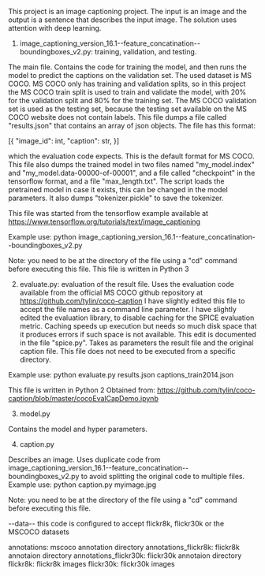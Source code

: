 This project is an image captioning project. The input is an image and the output is a sentence that describes the input image. The solution uses attention with deep learning.

1. image_captioning_version_16.1--feature_concatination--boundingboxes_v2.py: training, validation, and testing.

The main file. Contains the code for training the model, and then runs the model to predict the captions on the validation set.
The used dataset is MS COCO. MS COCO only has training and validation splits, so in this project the MS COCO train split is used to train and validate the model, with 20% for the validation split and 80% for the training set.
The MS COCO validation set is used as the testing set, because the testing set available on the MS COCO website does not contain labels.
This file dumps a file called "results.json" that contains an array of json objects. The file has this format:

[{
"image_id": int, "caption": str,
}]

which the evaluation code expects. This is the default format for MS COCO.
This file also dumps the trained model in two files named "my_model.index" and "my_model.data-00000-of-00001", and a file called "checkpoint" in the tensorflow format, and a file "max_length.txt". The script loads the pretrained model in case it exists, this can be changed in the model parameters. It also dumps "tokenizer.pickle" to save the tokenizer.

This file was started from the tensorflow example available at https://www.tensorflow.org/tutorials/text/image_captioning

Example use:
python image_captioning_version_16.1--feature_concatination--boundingboxes_v2.py

Note: you need to be at the directory of the file using a "cd" command before executing this file. This file is written in Python 3

2. evaluate.py: evaluation of the result file. Uses the evaluation code available from the official MS COCO github repository at
https://github.com/tylin/coco-caption
I have slightly edited this file to accept the file names as a command line parameter.
I have slightly edited the evaluation library, to disable caching for the SPICE evaluation metric. Caching speeds up execution but needs so much disk space that it produces errors if such space is not available. This edit is documented in the file "spice.py".
Takes as parameters the result file and the original caption file.
This file does not need to be executed from a specific directory.

Example use:
python evaluate.py results.json captions_train2014.json

This file is written in Python 2
Obtained from: https://github.com/tylin/coco-caption/blob/master/cocoEvalCapDemo.ipynb

3. model.py

Contains the model and hyper parameters.

4. caption.py

Describes an image. Uses duplicate code from image_captioning_version_16.1--feature_concatination--boundingboxes_v2.py to avoid splitting the original code to multiple files. Example use:
python caption.py myimage.jpg

Note: you need to be at the directory of the file using a "cd" command before executing this file. 

--data--
this code is configured to accept flickr8k, flickr30k or the MSCOCO datasets

annotations: mscoco annotation directory
annotations_flickr8k: flickr8k annotaion directory
annotations_flickr30k: flickr30k annotaion directory
flickr8k: flickr8k images
flickr30k: flickr30k images
